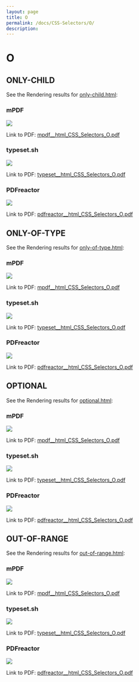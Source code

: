 ```yaml
---
layout: page
title: O
permalink: /docs/CSS-Selectors/O/
description: 
---
```


# O



## ONLY-CHILD

See the Rendering results for [only-child.html](/html/CSS%20Selectors/O/only-child.html):

### mPDF
![](mpdf__html_CSS_Selectors_O.png) 

Link to PDF: [mpdf__html_CSS_Selectors_O.pdf](mpdf__html_CSS_Selectors_O.pdf)

### typeset.sh
![](typeset__html_CSS_Selectors_O.png) 

Link to PDF: [typeset__html_CSS_Selectors_O.pdf](typeset__html_CSS_Selectors_O.pdf)

### PDFreactor
![](pdfreactor__html_CSS_Selectors_O.png) 

Link to PDF: [pdfreactor__html_CSS_Selectors_O.pdf](pdfreactor__html_CSS_Selectors_O.pdf)

## ONLY-OF-TYPE

See the Rendering results for [only-of-type.html](/html/CSS%20Selectors/O/only-of-type.html):

### mPDF
![](mpdf__html_CSS_Selectors_O.png) 

Link to PDF: [mpdf__html_CSS_Selectors_O.pdf](mpdf__html_CSS_Selectors_O.pdf)

### typeset.sh
![](typeset__html_CSS_Selectors_O.png) 

Link to PDF: [typeset__html_CSS_Selectors_O.pdf](typeset__html_CSS_Selectors_O.pdf)

### PDFreactor
![](pdfreactor__html_CSS_Selectors_O.png) 

Link to PDF: [pdfreactor__html_CSS_Selectors_O.pdf](pdfreactor__html_CSS_Selectors_O.pdf)

## OPTIONAL

See the Rendering results for [optional.html](/html/CSS%20Selectors/O/optional.html):

### mPDF
![](mpdf__html_CSS_Selectors_O.png) 

Link to PDF: [mpdf__html_CSS_Selectors_O.pdf](mpdf__html_CSS_Selectors_O.pdf)

### typeset.sh
![](typeset__html_CSS_Selectors_O.png) 

Link to PDF: [typeset__html_CSS_Selectors_O.pdf](typeset__html_CSS_Selectors_O.pdf)

### PDFreactor
![](pdfreactor__html_CSS_Selectors_O.png) 

Link to PDF: [pdfreactor__html_CSS_Selectors_O.pdf](pdfreactor__html_CSS_Selectors_O.pdf)

## OUT-OF-RANGE

See the Rendering results for [out-of-range.html](/html/CSS%20Selectors/O/out-of-range.html):

### mPDF
![](mpdf__html_CSS_Selectors_O.png) 

Link to PDF: [mpdf__html_CSS_Selectors_O.pdf](mpdf__html_CSS_Selectors_O.pdf)

### typeset.sh
![](typeset__html_CSS_Selectors_O.png) 

Link to PDF: [typeset__html_CSS_Selectors_O.pdf](typeset__html_CSS_Selectors_O.pdf)

### PDFreactor
![](pdfreactor__html_CSS_Selectors_O.png) 

Link to PDF: [pdfreactor__html_CSS_Selectors_O.pdf](pdfreactor__html_CSS_Selectors_O.pdf)


